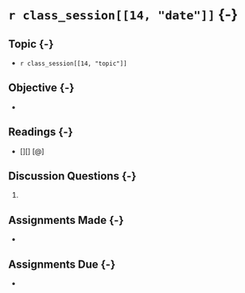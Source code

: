 # `r class_session[[14, "date"]]` {-}

## Topic {-}

- `r class_session[[14, "topic"]]`

## Objective {-}

- 

## Readings {-}

- [][] [@]  

## Discussion Questions {-}

1. 

## Assignments Made {-}

- 

## Assignments Due {-}

- 
